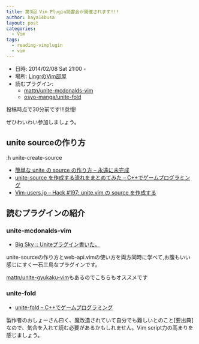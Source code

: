 ```yaml
---
title: 第3回 Vim Plugin読書会が開催されます!!!
author: haya14busa
layout: post
categories:
  - Vim
tags:
  - reading-vimplugin
  - vim
---
```

*   日時: 2014/02/08 Sat 21:00 -
*   場所: [LingrのVim部屋][1]
*   読むプラグイン: 
    *   [mattn/unite-mcdonalds-vim][2] 
    *   [osyo-manga/unite-fold][3]

投稿時点で30分前です!!!怠慢!

ぜひわいわい参加しましょう。

## unite sourceの作り方

:h unite-create-source

*   [簡単な unite の source の作り方 &#8211; 永遠に未完成][4]
*   [unite-source を作成する流れをまとめてみた &#8211; C++でゲームプログラミング][5]
*   [Vim-users.jp &#8211; Hack #197: unite.vim の source を作成する][6]

## 読むプラグインの紹介

### unite-mcdonalds-vim

*   [Big Sky :: Uniteプラグイン書いた。][7]

unite-sourceの作り方とweb-api.vimの使い方を両方同時に学べて,お腹もいい感じにすく一石三鳥なプラグインです。

[mattn/unite-gyukaku-vim][8]もあるのでこちらもオススメです

### unite-fold

*   [unite-fold &#8211; C++でゲームプログラミング][9]

製作者のおしょーさん曰く、魔改造されていて自分でも難しいとのこと[要出典]なので、気合を入れて読む必要があるかもしれません。Vim script力の高まりを感じましょう。

 [1]: http://lingr.com/room/vim/
 [2]: https://github.com/mattn/unite-mcdonalds-vim
 [3]: https://github.com/osyo-manga/unite-fold
 [4]: http://d.hatena.ne.jp/thinca/20101105/1288896674
 [5]: http://d.hatena.ne.jp/osyo-manga/20130520/1369049201
 [6]: http://vim-users.jp/2011/01/hack197/
 [7]: http://mattn.kaoriya.net/software/vim/20101117005222.htm
 [8]: https://github.com/mattn/unite-gyukaku-vim
 [9]: http://d.hatena.ne.jp/osyo-manga/20120801/1343820751
